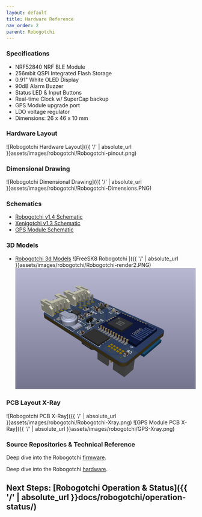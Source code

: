 ```yaml
---
layout: default
title: Hardware Reference
nav_order: 2
parent: Robogotchi
---
```


### Specifications

* NRF52840 NRF BLE Module
* 256mbit QSPI Integrated Flash Storage
* 0.91" White OLED Display
* 90dB Alarm Buzzer
* Status LED & Input Buttons
* Real-time Clock w/ SuperCap backup
* GPS Module upgrade port
* LDO voltage regulator
* Dimensions: 26 x 46 x 10 mm

### Hardware Layout

![Robogotchi Hardware Layout]({{ '/' | absolute_url }}assets/images/robogotchi/Robogotchi-pinout.png)

### Dimensional Drawing

![Robogotchi Dimensional Drawing]({{ '/' | absolute_url }}assets/images/robogotchi/Robogotchi-Dimensions.PNG)

### Schematics
* [Robogotchi v1.4 Schematic](https://github.com/FreeSK8/FreeSK8-Robogotchi-Hardware/blob/main/Circuits/Robogotchi/FreeSK8-Robogotchi-v1.4.pdf)
* [Xenigotchi v1.3 Schematic](https://github.com/FreeSK8/FreeSK8-Robogotchi-Hardware/blob/main/Circuits/Xenigotchi/Xenigotchi-v1.3.pdf)
* [GPS Module Schematic](https://github.com/FreeSK8/FreeSK8-Robogotchi-Hardware/blob/main/Circuits/GPS/GPS-v1.2.pdf)

### 3D Models
* [Robogotchi 3d Models](https://github.com/FreeSK8/FreeSK8-Robogotchi-Hardware/tree/main/3D-Models) 
![FreeSK8 Robogotchi ]({{ '/' | absolute_url }}assets/images/robogotchi/Robogotchi-render2.PNG)
![](./assets/images/robogotchi/Robogotchi-render.PNG)

### PCB Layout X-Ray
![Robogotchi PCB X-Ray]({{ '/' | absolute_url }}assets/images/robogotchi/Robogotchi-Xray.png)
![GPS Module PCB X-Ray]({{ '/' | absolute_url }}assets/images/robogotchi/GPS-Xray.png)

### Source Repositories & Technical Reference

Deep dive into the Robogotchi [firmware](https://github.com/FreeSK8/FreeSK8-Robogotchi-Firmware/).

Deep dive into the Robogotchi [hardware](https://github.com/FreeSK8/FreeSK8-Robogotchi-Hardware/).



## Next Steps: [Robogotchi Operation & Status]({{ '/' | absolute_url }}docs/robogotchi/operation-status/)